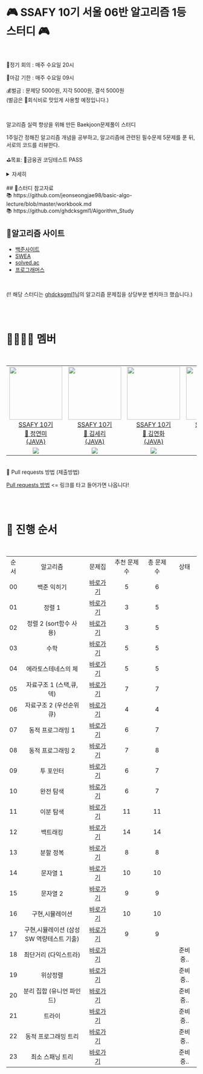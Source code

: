 # 🎮 SSAFY 10기 서울 06반 알고리즘 1등 스터디 🎮

<br/>

📌정기 회의 : 매주 수요일 20시

📌마감 기한 : 매주 수요일 09시

💰벌금 : 문제당 5000원, 지각 5000원, 결석 5000원  <br/>
(벌금은 🍺회식비로 맛있게 사용할 예정입니다.)

<br/>

알고리즘 실력 향상을 위해 만든 Baekjoon문제풀이 스터디

1주일간 정해진 알고리즘 개념을 공부하고, 알고리즘에 관련된 필수문제 5문제를 푼 뒤, 서로의 코드를 리뷰한다.

⛳목표: 🏦금융권 코딩테스트 PASS

<details>
  <summary>자세히</summary>

- 알고리즘은 수학과 비슷하다. 공식(알고리즘)을 배워서 문제에 적용해 푸는 방식이다.
- 그말은 즉, 한번 진도를 놓치면 상당히 따라가기 힘들다. 그러니 열심히하자!

</details>
<br/>
## 🔎스터디 참고자료 <br/>
📚 https://github.com/jeonseongjae98/basic-algo-lecture/blob/master/workbook.md <br/>
📚 https://github.com/ghdcksgml1/Algorithm_Study

<br/>

## 🔗알고리즘 사이트    
* [백준사이트](https://www.acmicpc.net/)
* [SWEA](https://swexpertacademy.com/main/main.do)
* [solved.ac](https://solved.ac/)
* [프로그래머스](https://programmers.co.kr/learn/challenges?tab=all_challenges)   


<br/>

(‼️ 해당 스터디는 <a href="https://github.com/ghdcksgml1/Algorithm_Study/blob/main/README.md">ghdcksgml1</a>님의 알고리즘 문제집을 상당부분 벤치마크 했습니다.)

<br/><br/>

# 👩‍👩‍👦‍👦 멤버

<br/>

<table>
    <tr>
      <td height="140px" align="center"> <a href="https://github.com/Youth787"><img src="https://avatars.githubusercontent.com/u/90955152?v=4" width="140px" /><br/>SSAFY 10기<br/>🐔 정연미 <br/> (JAVA)</a></td>
<td height="140px" align="center"> <a href="https://github.com/onid057"><img src="https://avatars.githubusercontent.com/u/141606477?v=4" width="140px" /><br/>SSAFY 10기<br/>🐣 김세리 <br/> (JAVA)</a></td>
      <td height="140px" align="center"> <a href="https://github.com/myeon0109"><img src="https://avatars.githubusercontent.com/u/124342362?v=4" width="140px" /><br/>SSAFY 10기<br/>🐣 김연화 <br/> (JAVA)</a></td>
       <td height="140px" align="center"> <a href="https://github.com/zzionyy"><img src="https://avatars.githubusercontent.com/u/122343467?v=4" width="140px" /><br/>SSAFY 10기<br/>🐣 박지원 <br/> (JAVA)</a></td>
      <td height="140px" align="center"> <a href="https://github.com/jeonseongjae98"><img src="https://avatars.githubusercontent.com/u/84118644?v=4" width="140px" /><br/>SSAFY 10기<br/>🐣 전성재 <br/> (JAVA)</a></td>
      <td height="140px" align="center"> <a href="https://github.com/aycho00"><img src="https://avatars.githubusercontent.com/u/141216710?v=4" width="140px" /><br/>SSAFY 10기<br/>🐣 조아영 <br/> (JAVA)</a></td>
        <td height="140px" align="center"> <a href="https://github.com/jw-choi-kzz"><img src="https://avatars.githubusercontent.com/u/141205653?v=4" width="140px" /><br/>SSAFY 10기<br/>🐣 최지원 <br/> (JAVA)</a></td>
    </tr>
    <tr>
      <td align="center"><a href="https://solved.ac/ar77gt"><img src="http://mazassumnida.wtf/api/mini/generate_badge?boj=ar77gt" /></a><br/>
         <td align="center"><a href="https://solved.ac/yerioo"><img src="http://mazassumnida.wtf/api/mini/generate_badge?boj=yerioo" /></a><br/>
              <td align="center"><a href="https://solved.ac/itidnsld"><img src="https://mazassumnida.wtf/api/mini/generate_badge?boj=itidnsld" />
                   <td align="center"><a href="https://solved.ac/wldnjs1123"><img src="http://mazassumnida.wtf/api/mini/generate_badge?boj=wldnjs1123" /></a><br/>
                            <td align="center"><a href="https://solved.ac/jeonseongjae"><img src="https://mazassumnida.wtf/api/mini/generate_badge?boj=jeonseongjae" />
      <td align="center"><a href="https://solved.ac/aycho00"><img src="http://mazassumnida.wtf/api/mini/generate_badge?boj=aycho00" /></a><br/>
      <td align="center"><a href="https://solved.ac/jiwonq"><img src="http://mazassumnida.wtf/api/mini/generate_badge?boj=jiwonq" /></a><br/>
  </tr>
  
</table>


<br/>
📌 Pull requests 방법 (제출방법)
<br/>

<a href="https://blog.naver.com/ghdcksgml2/222466153666">Pull requests 방법</a> <= 링크를 타고 들어가면 나옵니다!

<br/><br/>

##

# 📖 진행 순서

<br/>

<table>
  <tr>
    <td align="center">순서</td>
    <td align="center">알고리즘</td>
    <td align="center">문제집</td>
    <td align="center">추천 문제 수</td>
    <td align="center">총 문제 수</td>
    <td align="center">상태</td>
  </tr>
  <tr>
    <td align="center">00</td>
    <td align="center" width="300px">백준 익히기</td>
    <td align="center" width="110px"><a href="https://github.com/ghdcksgml1/Algorithm_Study/tree/main/00_Baekjoon">바로가기</a></td>
    <td align="center" width="120px">5</td>
    <td align="center" width="120px">6</td>
    <td align="center" width="70px"></td>
  </tr>
  <tr>
    <td align="center">01</td>
    <td align="center" width="300px">정렬 1</td>
    <td align="center" width="110px"><a href="https://github.com/ghdcksgml1/Algorithm_Study/tree/main/01_Sort1">바로가기</a></td>
    <td align="center" width="120px">3</td>
    <td align="center" width="120px">5</td>
    <td align="center" width="80px"></td>
  </tr>
  <tr>
    <td align="center">02</td>
    <td align="center" width="300px">정렬 2 (sort함수 사용)</td>
    <td align="center" width="110px"><a href="https://github.com/ghdcksgml1/Algorithm_Study/tree/main/02_Sort2">바로가기</a></td>
    <td align="center" width="120px">3</td>
    <td align="center" width="120px">5</td>
    <td align="center" width="80px"></td>
  </tr>
  <tr>
    <td align="center">03</td>
    <td align="center" width="300px">수학</td>
    <td align="center" width="110px"><a href="https://github.com/ghdcksgml1/Algorithm_Study/tree/main/03_수학">바로가기</a></td>
    <td align="center" width="120px">5</td>
    <td align="center" width="120px">5</td>
    <td align="center" width="80px"></td>
  </tr><tr>
    <td align="center">04</td>
    <td align="center" width="300px">에라토스테네스의 체</td>
    <td align="center" width="110px"><a href="https://github.com/ghdcksgml1/Algorithm_Study/tree/main/04_에라토스테네스의%20체">바로가기</a></td>
    <td align="center" width="120px">5</td>
    <td align="center" width="120px">5</td>
    <td align="center" width="80px"></td>
  </tr>
  <tr>
    <td align="center">05</td>
    <td align="center" width="300px">자료구조 1 (스택,큐,덱)</td>
    <td align="center" width="110px"><a href="https://github.com/ghdcksgml1/Algorithm_Study/tree/main/05_자료구조1">바로가기</a></td>
    <td align="center" width="120px">7</td>
    <td align="center" width="120px">7</td>
    <td align="center" width="80px"></td>
  </tr>
  <tr>
    <td align="center">06</td>
    <td align="center" width="300px">자료구조 2 (우선순위 큐)</td>
    <td align="center" width="110px"><a href="https://github.com/ghdcksgml1/Algorithm_Study/tree/main/06_자료구조2">바로가기</a></td>
    <td align="center" width="120px">4</td>
    <td align="center" width="120px">4</td>
    <td align="center" width="80px"></td>
  </tr>
  <tr>
    <td align="center">07</td>
    <td align="center" width="300px">동적 프로그래밍 1</td>
    <td align="center" width="110px"><a href="https://github.com/ghdcksgml1/Algorithm_Study/tree/main/07_동적%20프로그래밍1">바로가기</a></td>
    <td align="center" width="120px">6</td>
    <td align="center" width="120px">7</td>
    <td align="center" width="80px"></td>
  </tr>
  <tr>
    <td align="center">08</td>
    <td align="center" width="300px">동적 프로그래밍 2</td>
    <td align="center" width="110px"><a href="https://github.com/ghdcksgml1/Algorithm_Study/tree/main/08_동적%20프로그래밍2">바로가기</a></td>
    <td align="center" width="120px">7</td>
    <td align="center" width="120px">8</td>
    <td align="center" width="80px"></td>
  </tr>
  <tr>
    <td align="center">09</td>
    <td align="center" width="300px">투 포인터</td>
    <td align="center" width="110px"><a href="https://github.com/ghdcksgml1/Algorithm_Study/tree/main/09_투%20포인터">바로가기</a></td>
    <td align="center" width="120px">6</td>
    <td align="center" width="120px">7</td>
    <td align="center" width="80px"></td>
  </tr>
  <tr>
    <td align="center">10</td>
    <td align="center" width="300px">완전 탐색</td>
    <td align="center" width="110px"><a href="https://github.com/ghdcksgml1/Algorithm_Study/tree/main/10_완전%20탐색">바로가기</a></td>
    <td align="center" width="120px">6</td>
    <td align="center" width="120px">7</td>
    <td align="center" width="80px"></td>
  </tr>
  <tr>
    <td align="center">11</td>
    <td align="center" width="300px">이분 탐색</td>
    <td align="center" width="110px"><a href="https://github.com/ghdcksgml1/Algorithm_Study/tree/main/11_이분%20탐색">바로가기</a></td>
    <td align="center" width="120px">11</td>
    <td align="center" width="120px">11</td>
    <td align="center" width="80px"></td>
  </tr>
  <tr>
    <td align="center">12</td>
    <td align="center" width="300px">백트래킹</td>
    <td align="center" width="110px"><a href="https://github.com/ghdcksgml1/Algorithm_Study/tree/main/12_백트래킹">바로가기</a></td>
    <td align="center" width="120px">14</td>
    <td align="center" width="120px">14</td>
    <td align="center" width="80px"></td>
  </tr>
  <tr>
    <td align="center">13</td>
    <td align="center" width="300px">분할 정복</td>
    <td align="center" width="110px"><a href="https://github.com/ghdcksgml1/Algorithm_Study/tree/main/13_분할%20정복">바로가기</a></td>
    <td align="center" width="120px">8</td>
    <td align="center" width="120px">8</td>
    <td align="center" width="80px"></td>
  </tr>
  <tr>
    <td align="center">14</td>
    <td align="center" width="300px">문자열 1</td>
    <td align="center" width="110px"><a href="https://github.com/ghdcksgml1/Algorithm_Study/tree/main/14_문자열%201">바로가기</a></td>
    <td align="center" width="120px">10</td>
    <td align="center" width="120px">10</td>
    <td align="center" width="80px"></td>
  </tr>
  <tr>
    <td align="center">15</td>
    <td align="center" width="300px">문자열 2</td>
    <td align="center" width="110px"><a href="https://github.com/ghdcksgml1/Algorithm_Study/tree/main/15_문자열%202">바로가기</a></td>
    <td align="center" width="120px">9</td>
    <td align="center" width="120px">9</td>
    <td align="center" width="80px"></td>
  </tr>
  <tr>
    <td align="center">16</td>
    <td align="center" width="300px">구현,시뮬레이션</td>
    <td align="center" width="110px"><a href="https://github.com/ghdcksgml1/Algorithm_Study/tree/main/16_%EA%B5%AC%ED%98%84%2C%EC%8B%9C%EB%AE%AC%EB%A0%88%EC%9D%B4%EC%85%98">바로가기</a></td>
    <td align="center" width="120px">10</td>
    <td align="center" width="120px">10</td>
    <td align="center" width="80px"></td>
  </tr>
  <tr>
    <td align="center">17</td>
    <td align="center" width="300px">구현,시뮬레이션 (삼성 SW 역량테스트 기출)</td>
    <td align="center" width="110px"><a href="https://github.com/ghdcksgml1/Algorithm_Study/tree/main/17_%EA%B5%AC%ED%98%84%2C%EC%8B%9C%EB%AE%AC%EB%A0%88%EC%9D%B4%EC%85%98%20(%EC%82%BC%EC%84%B1%20SW%20%EC%97%AD%EB%9F%89%ED%85%8C%EC%8A%A4%ED%8A%B8%20%EA%B8%B0%EC%B6%9C)">바로가기</a></td>
    <td align="center" width="120px">9</td>
    <td align="center" width="120px">9</td>
    <td align="center" width="80px"></td>
  </tr>
  <tr>
    <td align="center">18</td>
    <td align="center" width="300px">최단거리 (다익스트라)</td>
    <td align="center" width="110px"><a href="https://github.com/ghdcksgml1/Algorithm_Study/tree/main/18_%EC%B5%9C%EB%8B%A8%EA%B1%B0%EB%A6%AC%20(%EB%8B%A4%EC%9D%B5%EC%8A%A4%ED%8A%B8%EB%9D%BC)">바로가기</a></td>
    <td align="center" width="120px"></td>
    <td align="center" width="120px"></td>
    <td align="center" width="80px">준비중..</td>
  </tr>
  <tr>
    <td align="center">19</td>
    <td align="center" width="300px">위상정렬</td>
    <td align="center" width="110px"><a href="https://github.com/ghdcksgml1/Algorithm_Study/tree/main/19_%EC%9C%84%EC%83%81%EC%A0%95%EB%A0%AC">바로가기</a></td>
    <td align="center" width="120px"></td>
    <td align="center" width="120px"></td>
    <td align="center" width="80px">준비중..</td>
  </tr>
  <tr>
    <td align="center">20</td>
    <td align="center" width="300px">분리 집합 (유니언 파인드)</td>
    <td align="center" width="110px"><a href="https://github.com/ghdcksgml1/Algorithm_Study/tree/main/20_%EB%B6%84%EB%A6%AC%20%EC%A7%91%ED%95%A9(%EC%9C%A0%EB%8B%88%EC%96%B8%20%ED%8C%8C%EC%9D%B8%EB%93%9C)">바로가기</a></td>
    <td align="center" width="120px"></td>
    <td align="center" width="120px"></td>
    <td align="center" width="80px">준비중..</td>
  </tr>
  <tr>
    <td align="center">21</td>
    <td align="center" width="300px">트라이</td>
    <td align="center" width="110px"><a href="https://github.com/ghdcksgml1/Algorithm_Study/tree/main/21_%ED%8A%B8%EB%9D%BC%EC%9D%B4">바로가기</a></td>
    <td align="center" width="120px"></td>
    <td align="center" width="120px"></td>
    <td align="center" width="80px">준비중..</td>
  </tr>
  <tr>
    <td align="center">22</td>
    <td align="center" width="300px">동적 프로그래밍 트리</td>
    <td align="center" width="110px"><a href="https://github.com/ghdcksgml1/Algorithm_Study/tree/main/22_%EB%8F%99%EC%A0%81%20%ED%94%84%EB%A1%9C%EA%B7%B8%EB%9E%98%EB%B0%8D%20%ED%8A%B8%EB%A6%AC">바로가기</a></td>
    <td align="center" width="120px"></td>
    <td align="center" width="120px"></td>
    <td align="center" width="80px">준비중..</td>
  </tr>
  <tr>
    <td align="center">23</td>
    <td align="center" width="300px">최소 스패닝 트리</td>
    <td align="center" width="110px"><a href="https://github.com/ghdcksgml1/Algorithm_Study/tree/main/23_%EC%B5%9C%EC%86%8C%20%EC%8A%A4%ED%8C%A8%EB%8B%9D%20%ED%8A%B8%EB%A6%AC">바로가기</a></td>
    <td align="center" width="120px"></td>
    <td align="center" width="120px"></td>
    <td align="center" width="80px">준비중..</td>
  </tr>
</table>

<br/><br/>

